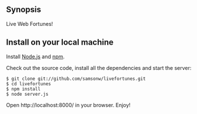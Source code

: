 ## Synopsis
Live Web Fortunes!

## Install on your local machine
Install [Node.js](http://nodejs.org/) and [npm](http://npmjs.org/).

Check out the source code, install all the dependencies and start the server:

    $ git clone git://github.com/samsonw/livefortunes.git
    $ cd livefortunes
    $ npm install
    $ node server.js

Open http://localhost:8000/ in your browser. Enjoy!
